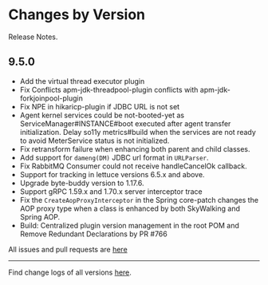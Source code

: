 Changes by Version
==================
Release Notes.

9.5.0
------------------

* Add the virtual thread executor plugin
* Fix Conflicts apm-jdk-threadpool-plugin conflicts with apm-jdk-forkjoinpool-plugin
* Fix NPE in hikaricp-plugin if JDBC URL is not set
* Agent kernel services could be not-booted-yet as ServiceManager#INSTANCE#boot executed after agent transfer
  initialization. Delay so11y metrics#build when the services are not ready to avoid MeterService status is not
  initialized.
* Fix retransform failure when enhancing both parent and child classes.
* Add support for `dameng(DM)` JDBC url format in `URLParser`.
* Fix RabbitMQ Consumer could not receive handleCancelOk callback.
* Support for tracking in lettuce versions 6.5.x and above.
* Upgrade byte-buddy version to 1.17.6.
* Support gRPC 1.59.x and 1.70.x server interceptor trace
* Fix the `CreateAopProxyInterceptor` in the Spring core-patch changes the AOP proxy type when a class is
  enhanced by both SkyWalking and Spring AOP.
* Build: Centralized plugin version management in the root POM and Remove Redundant Declarations by PR #766

All issues and pull requests are [here](https://github.com/apache/skywalking/milestone/236?closed=1)

------------------
Find change logs of all versions [here](changes).
